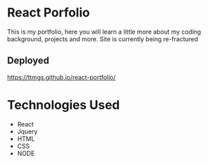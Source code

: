 # React Porfolio
This is my portfolio, here you will learn a little more about my coding background, projects and more. Site is currently being re-fractured

## Deployed
https://ttmgs.github.io/react-portfolio/

# Technologies Used
- React
- Jquery
- HTML
- CSS
- NODE 




